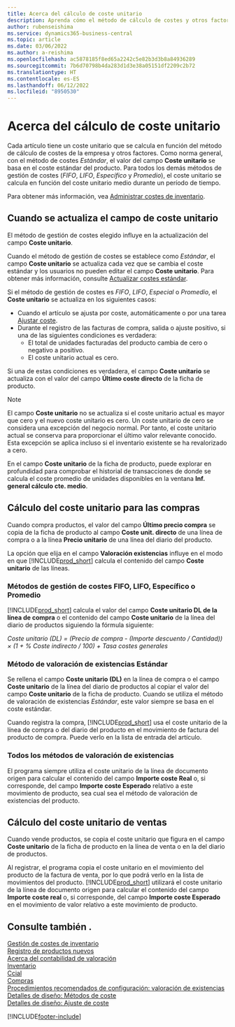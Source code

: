 ```yaml
---
title: Acerca del cálculo de coste unitario
description: Aprenda cómo el método de cálculo de costes y otros factores influyen en el campo Coste unitario de la ficha de producto.
author: rubenseishima
ms.service: dynamics365-business-central
ms.topic: article
ms.date: 03/06/2022
ms.author: a-reishima
ms.openlocfilehash: ac5878185f8ed65a2242c5e82b3d3b8a84936289
ms.sourcegitcommit: 7b6d70798b4da283d1d3e38a05151df2209c2b72
ms.translationtype: HT
ms.contentlocale: es-ES
ms.lasthandoff: 06/12/2022
ms.locfileid: "8950530"
---
```

# <a name="about-unit-cost-calculation"></a>Acerca del cálculo de coste unitario

Cada artículo tiene un coste unitario que se calcula en función del método de cálculo de costes de la empresa y otros factores. Como norma general, con el método de costes *Estándar*, el valor del campo **Coste unitario** se basa en el coste estándar del producto. Para todos los demás métodos de gestión de costes (*FIFO*, *LIFO*, *Específico* y *Promedio*), el coste unitario se calcula en función del coste unitario medio durante un período de tiempo.  

Para obtener más información, vea [Administrar costes de inventario](finance-manage-inventory-costs.md).  

## <a name="when-is-the-unit-cost-field-updated"></a>Cuando se actualiza el campo de coste unitario

El método de gestión de costes elegido influye en la actualización del campo **Coste unitario**.

Cuando el método de gestión de costes se establece como *Estándar*, el campo **Coste unitario** se actualiza cada vez que se cambia el coste estándar y los usuarios no pueden editar el campo **Coste unitario**. Para obtener más información, consulte [Actualizar costes estándar](finance-how-to-update-standard-costs.md).

Si el método de gestión de costes es *FIFO*, *LIFO*, *Especial* o *Promedio*, el **Coste unitario** se actualiza en los siguientes casos:

* Cuando el artículo se ajusta por coste, automáticamente o por una tarea [Ajustar coste](inventory-how-adjust-item-costs.md#to-adjust-item-costs-manually).
* Durante el registro de las facturas de compra, salida o ajuste positivo, si una de las siguientes condiciones es verdadera:
  * El total de unidades facturadas del producto cambia de cero o negativo a positivo.
  * El coste unitario actual es cero.

Si una de estas condiciones es verdadera, el campo **Coste unitario** se actualiza con el valor del campo **Último coste directo** de la ficha de producto.

> [!NOTE]
> El campo **Coste unitario** no se actualiza si el coste unitario actual es mayor que cero y el nuevo coste unitario es cero. Un coste unitario de cero se considera una excepción del negocio normal. Por tanto, el coste unitario actual se conserva para proporcionar el último valor relevante conocido. Esta excepción se aplica incluso si el inventario existente se ha revalorizado a cero.

En el campo **Coste unitario** de la ficha de producto, puede explorar en profundidad para comprobar el historial de transacciones de donde se calcula el coste promedio de unidades disponibles en la ventana **Inf. general cálculo cte. medio**.

## <a name="unit-cost-calculation-for-purchases"></a>Cálculo del coste unitario para las compras

Cuando compra productos, el valor del campo **Último precio compra** se copia de la ficha de producto al campo **Coste unit. directo** de una línea de compra o a la línea **Precio unitario** de una línea del diario del producto.

La opción que elija en el campo **Valoración existencias** influye en el modo en que [!INCLUDE[prod_short](includes/prod_short.md)] calcula el contenido del campo **Coste unitario** de las líneas.

### <a name="costing-method-fifo-lifo-specific-or-average"></a>Métodos de gestión de costes FIFO, LIFO, Específico o Promedio

[!INCLUDE[prod_short](includes/prod_short.md)] calcula el valor del campo **Coste unitario DL de la línea de compra** o el contenido del campo **Coste unitario** de la línea del diario de productos siguiendo la fórmula siguiente:

*Coste unitario (DL) = (Precio de compra - (Importe descuento / Cantidad)) × (1 + % Coste indirecto / 100) + Tasa costes generales*

### <a name="costing-method-standard"></a>Método de valoración de existencias Estándar

Se rellena el campo **Coste unitario (DL)** en la línea de compra o el campo **Coste unitario** de la línea del diario de productos al copiar el valor del campo **Coste unitario** de la ficha de producto. Cuando se utiliza el método de valoración de existencias *Estándar*, este valor siempre se basa en el coste estándar.

Cuando registra la compra, [!INCLUDE[prod_short](includes/prod_short.md)] usa el coste unitario de la línea de compra o del diario del producto en el movimiento de factura del producto de compra. Puede verlo en la lista de entrada del artículo.

### <a name="all-costing-methods"></a>Todos los métodos de valoración de existencias

El programa siempre utiliza el coste unitario de la línea de documento origen para calcular el contenido del campo **Importe coste Real** o, si corresponde, del campo **Importe coste Esperado** relativo a este movimiento de producto, sea cual sea el método de valoración de existencias del producto.

## <a name="unit-cost-calculation-for-sales"></a>Cálculo del coste unitario de ventas

Cuando vende productos, se copia el coste unitario que figura en el campo **Coste unitario** de la ficha de producto en la línea de venta o en la del diario de productos.

Al registrar, el programa copia el coste unitario en el movimiento del producto de la factura de venta, por lo que podrá verlo en la lista de movimientos del producto. [!INCLUDE[prod_short](includes/prod_short.md)] utilizará el coste unitario de la línea de documento origen para calcular el contenido del campo **Importe coste real** o, si corresponde, del campo **Importe coste Esperado** en el movimiento de valor relativo a este movimiento de producto.

## <a name="see-also"></a>Consulte también .

[Gestión de costes de inventario](finance-manage-inventory-costs.md)  
[Registro de productos nuevos](inventory-how-register-new-items.md)  
[Acerca del contabilidad de valoración](finance-learn-about-costing.md)  
[Inventario](inventory-manage-inventory.md)  
[Ccial](sales-manage-sales.md)  
[Compras](purchasing-manage-purchasing.md)  
[Procedimientos recomendados de configuración: valoración de existencias](setup-best-practices-costing-method.md)  
[Detalles de diseño: Métodos de coste](design-details-costing-methods.md)  
[Detalles de diseño: Ajuste de coste](design-details-cost-adjustment.md)  

[!INCLUDE[footer-include](includes/footer-banner.md)]
